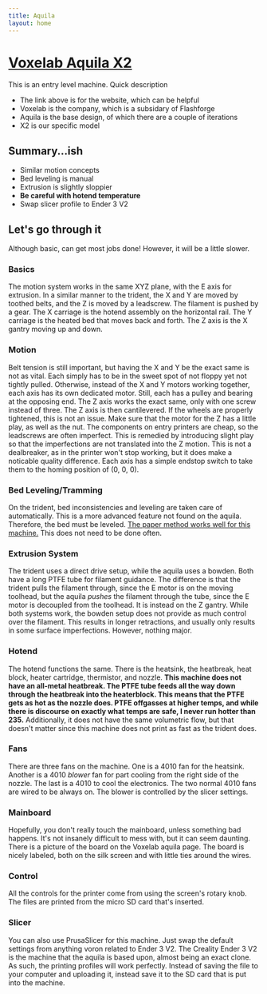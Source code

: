 ```yaml
---
title: Aquila
layout: home
---
```


# [Voxelab Aquila X2]
This is an entry level machine. Quick description
- The link above is for the website, which can be helpful
- Voxelab is the company, which is a subsidary of Flashforge
- Aquila is the base design, of which there are a couple of iterations
- X2 is our specific model

## Summary...ish
- Similar motion concepts
- Bed leveling is manual
- Extrusion is slightly sloppier
- **Be careful with hotend temperature**
- Swap slicer profile to Ender 3 V2

## Let's go through it
Although basic, can get most jobs done! However, it will be a little slower.

### Basics
The motion system works in the same XYZ plane, with the E axis for extrusion. In a similar manner to the trident, the X and Y are moved by toothed belts, and the Z is moved by a leadscrew.
The filament is pushed by a gear. The X carriage is the hotend assembly on the horizontal rail. The Y carriage is the heated bed that moves back and forth. The Z axis is the X gantry moving up and down.

### Motion
Belt tension is still important, but having the X and Y be the exact same is not as vital. Each simply has to be in the sweet spot of not floppy yet not tightly pulled. Otherwise, instead of the X and Y motors
working together, each axis has its own dedicated motor. Still, each has a pulley and bearing at the opposing end. The Z axis works the exact same, only with one screw instead of three. The Z axis is then
cantilevered. If the wheels are properly tightened, this is not an issue. Make sure that the motor for the Z has a little play, as well as the nut. The components on entry printers are cheap, so the leadscrews
are often imperfect. This is remedied by introducing slight play so that the imperfections are not translated into the Z motion. This is not a dealbreaker, as in the printer won't stop working, but it does make
a noticable quality difference. Each axis has a simple endstop switch to take them to the homing position of (0, 0, 0).

### Bed Leveling/Tramming
On the trident, bed inconsistencies and leveling are taken care of automatically. This is a more advanced feature not found on the aquila. Therefore, the bed must be leveled. [The paper method works well for this
machine.] This does not need to be done often.

### Extrusion System
The trident uses a direct drive setup, while the aquila uses a bowden. Both have a long PTFE tube for filament guidance. The difference is that the trident pulls the filament through, since the E motor is on the
moving toolhead, but the aquila *pushes* the filament through the tube, since the E motor is decoupled from the toolhead. It is instead on the Z gantry. While both systems work, the bowden setup does not provide
as much control over the filament. This results in longer retractions, and usually only results in some surface imperfections. However, nothing major.

### Hotend
The hotend functions the same. There is the heatsink, the heatbreak, heat block, heater cartridge, thermistor, and nozzle. **This machine does not have an all-metal heatbreak. The PTFE tube feeds all the way down through the heatbreak into
the heaterblock. This means that the PTFE gets as hot as the nozzle does. PTFE offgasses at higher temps, and while there is discourse on exactly what temps are safe, I never run hotter than 235.** Additionally, it
does not have the same volumetric flow, but that doesn't matter since this machine does not print as fast as the trident does.

### Fans
There are three fans on the machine. One is a 4010 fan for the heatsink. Another is a 4010 *blower* fan for part cooling from the right side of the nozzle. The last is a 4010 to cool the electronics. The two
normal 4010 fans are wired to be always on. The blower is controlled by the slicer settings.

### Mainboard
Hopefully, you don't really touch the mainboard, unless something bad happens. It's not insanely difficult to mess with, but it can seem daunting. There is a picture of the board on the Voxelab aquila page. The board is nicely labeled, both on the silk screen and with little ties
around the wires.

### Control
All the controls for the printer come from using the screen's rotary knob. The files are printed from the micro SD card that's inserted.

### Slicer
You can also use PrusaSlicer for this machine. Just swap the default settings from anything voron related to Ender 3 V2. The Creality Ender 3 V2 is the machine that the aquila is based upon, almost being an exact
clone. As such, the printing profiles will work perfectly. Instead of saving the file to your computer and uploading it, instead save it to the SD card that is put into the machine.


[Voxelab Aquila X2]: https://www.voxelab3dp.com/product/aquila-x2-fdm-3d-printer?cID=31
[The paper method works well for this machine.]: https://www.tomshardware.com/how-to/level-3d-printer-bed
